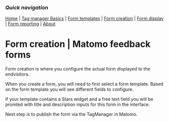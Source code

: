 ### *Quick navigation*

[Home](./index.md) | [Tag manager Basics](./tag-manager-basics.md) | [Form templates](./form-templates.md) | [Form creation](./form-creation.md) | [Form display](./form-display.md) | [Form reporting](./form-reporting.md) | [About](./about.md)

# Form creation | Matomo feedback forms
Form creation is where you configure the actual form displayed to the endvisitors.

When you create a form, you will need to first select a form template. 
Based on the form template you will see different fields to configure. 

If your template contains a Stars widget and a free text field you will be promted with title and description inputs for this form in the interface.

Next step is to publish the form via the TagManager in Matomo.


 